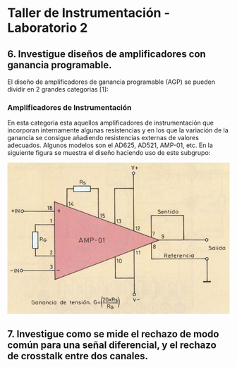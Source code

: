 # Taller de Instrumentación - Laboratorio 2

## 6. Investigue diseños de amplificadores con ganancia programable.
El diseño de amplificadores de ganancia programable (AGP) se pueden dividir en 2 grandes categorias [1]:

### Amplificadores de Instrumentación 

En esta categoria esta aquellos amplificadores de instrumentación que incorporan internamente algunas resistencias y en los que la variación de la ganancia se consigue añadiendo resistencias externas de valores adecuados. Algunos modelos son el AD625, AD521, AMP-01, etc. En la siguiente figura se muestra el diseño haciendo uso de este subgrupo:

![Diseño AGP 1](https://github.com/AndreyMZ20/Taller_Instru_Lab2/blob/main/Img/Ampli1.png)




## 7. Investigue como se mide el rechazo de modo común para una señal diferencial, y el rechazo de crosstalk entre dos canales.